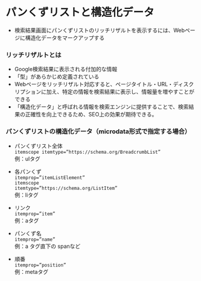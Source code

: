 # パンくずリストと構造化データ

- 検索結果画面にパンくずリストのリッチリザルトを表示するには、Webページに構造化データをマークアップする  
### リッチリザルトとは  
- Google検索結果に表示される付加的な情報  
- 「型」があらかじめ定義されている  
- Webページをリッチリザルト対応すると、ページタイトル・URL・ディスクリプションに加え、特定の情報を検索結果に表示し、情報量を増やすことができる  
- 「構造化データ」と呼ばれる情報を検索エンジンに提供することで、検索結果の正確性を向上できるため、SEO上の効果が期待できる。  

### パンくずリストの構造化データ（microdata形式で指定する場合）  
- パンくずリスト全体  
`itemscope itemtype=”https://schema.org/BreadcrumbList”`  
例：ulタグ  

- 各パンくず  
`itemprop=”itemListElement”`  
`itemscope`  
`itemtype=”https://schema.org/ListItem”`  
例：liタグ  

- リンク  
`itemprop=”item”`  
例：aタグ  

- パンくず名  
`itemprop=”name” `  
例：a タグ直下の spanなど  

- 順番  
`itemprop=”position”`  
例：metaタグ  

